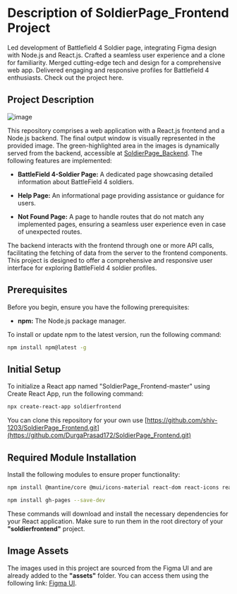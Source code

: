 # Description of SoldierPage_Frontend Project
Led development of Battlefield 4 Soldier page, integrating Figma design with Node.js and React.js. Crafted a seamless user experience and a clone for familiarity. Merged cutting-edge tech and design for a comprehensive web app. Delivered engaging and responsive profiles for Battlefield 4 enthusiasts. Check out the project here.

## Project Description
![image](https://github.com/shiv-1203/SoldierPage_Frontend/assets/105982373/250cc694-68a0-4950-bde7-5de0efd2bd1f)

This repository comprises a web application with a React.js frontend and a Node.js backend. The final output window is visually represented in the provided image. The green-highlighted area in the images is dynamically served from the backend, accessible at [SoldierPage_Backend](https://soldierpage-backend.onrender.com/). The following features are implemented:

- **BattleField 4-Soldier Page:** A dedicated page showcasing detailed information about BattleField 4 soldiers.

- **Help Page:** An informational page providing assistance or guidance for users.

- **Not Found Page:** A page to handle routes that do not match any implemented pages, ensuring a seamless user experience even in case of unexpected routes.

The backend interacts with the frontend through one or more API calls, facilitating the fetching of data from the server to the frontend components. This project is designed to offer a comprehensive and responsive user interface for exploring BattleField 4 soldier profiles.

## Prerequisites
Before you begin, ensure you have the following prerequisites:

- **npm:** The Node.js package manager.

To install or update npm to the latest version, run the following command:

```bash
npm install npm@latest -g
```

## Initial Setup
To initialize a React app named "SoldierPage_Frontend-master" using Create React App, run the following command:

```bash
npx create-react-app soldierfrontend
```
 You can clone this repository for your own use [https://github.com/shiv-1203/SoldierPage_Frontend.git](https://github.com/DurgaPrasad172/SoldierPage_Frontend.git)

## Required Module Installation
Install the following modules to ensure proper functionality:

```bash
npm install @mantine/core @mui/icons-material react-dom react-icons react-pro-sidebar react-router-dom
```
```bash
npm install gh-pages --save-dev
```

These commands will download and install the necessary dependencies for your React application. Make sure to run them in the root directory of your **"soldierfrontend"** project.

## Image Assets

The images used in this project are sourced from the Figma UI and are already added to the **"assets"** folder. You can access them using the following link: [Figma UI](https://www.figma.com/community/file/992422778538944984).




